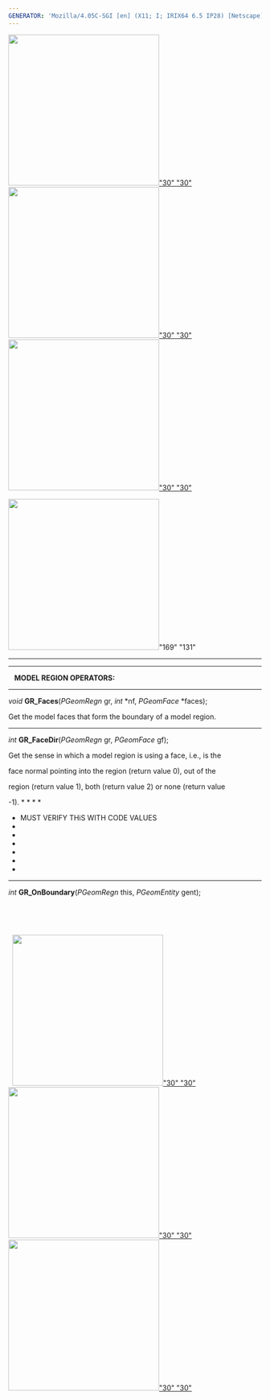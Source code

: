 ```yaml
---
GENERATOR: 'Mozilla/4.05C-SGI [en] (X11; I; IRIX64 6.5 IP28) [Netscape]'
---
```

[<img height="300" width="300" src="../images/arrow2.gif">"30"
"30"](mstkla.md#MODEL%20REGION:) [<img height="300" width="300" src="../images/arrow3.gif">"30"
"30"](GeomEntity.md) [<img height="300" width="300" src="../images/arrow4.gif">"30"
"30"](GeomFace.md)

<img height="300" width="300" src="../images/construction14.gif">"169" "131"

------------------------------------------------------------------------

------------------------------------------------------------------------

   **MODEL REGION OPERATORS:** 

------------------------------------------------------------------------

*void* **GR\_Faces**(*PGeomRegn* gr, *int* 
*nf, *PGeomFace* 
*faces);

Get the model faces that form the boundary of a model region.

------------------------------------------------------------------------

*int* **GR\_FaceDir**(*PGeomRegn* gr, *PGeomFace* gf);

Get the sense in which a model region is using a face, i.e., is the

face normal pointing into the region (return value 0), out of the

region (return value 1), both (return value 2) or none (return value

-1). 
*
*
*
*
* MUST VERIFY THiS WITH CODE VALUES 
*
*
*
*
*
*

------------------------------------------------------------------------

*int* **GR\_OnBoundary**(*PGeomRegn* this, *PGeomEntity* gent);

 

 

 
[<img height="300" width="300" src="../images/arrow2.gif">"30"
"30"](mstkla.md#MODEL%20REGION:) [<img height="300" width="300" src="../images/arrow3.gif">"30"
"30"](GeomEntity.md) [<img height="300" width="300" src="../images/arrow4.gif">"30"
"30"](GeomFace.md)
